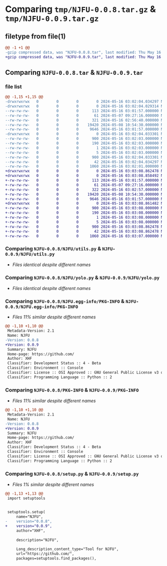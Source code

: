# Comparing `tmp/NJFU-0.0.8.tar.gz` & `tmp/NJFU-0.0.9.tar.gz`

## filetype from file(1)

```diff
@@ -1 +1 @@
-gzip compressed data, was "NJFU-0.0.8.tar", last modified: Thu May 16 03:02:04 2024, max compression
+gzip compressed data, was "NJFU-0.0.9.tar", last modified: Thu May 16 03:03:08 2024, max compression
```

## Comparing `NJFU-0.0.8.tar` & `NJFU-0.0.9.tar`

### file list

```diff
@@ -1,15 +1,15 @@
-drwxrwxrwx   0        0        0        0 2024-05-16 03:02:04.034297 NJFU-0.0.8/
-drwxrwxrwx   0        0        0        0 2024-05-16 03:02:04.029314 NJFU-0.0.8/NJFU/
--rw-rw-rw-   0        0        0      113 2024-05-16 03:01:57.000000 NJFU-0.0.8/NJFU/__init__.py
--rw-rw-rw-   0        0        0       61 2024-05-07 09:27:16.000000 NJFU-0.0.8/NJFU/hello.py
--rw-rw-rw-   0        0        0      321 2024-05-16 02:56:40.000000 NJFU-0.0.8/NJFU/pcd.py
--rw-rw-rw-   0        0        0    19420 2024-05-08 10:54:30.000000 NJFU-0.0.8/NJFU/utils.py
--rw-rw-rw-   0        0        0     9646 2024-05-16 03:01:57.000000 NJFU-0.0.8/NJFU/yolo.py
-drwxrwxrwx   0        0        0        0 2024-05-16 03:02:04.033301 NJFU-0.0.8/NJFU.egg-info/
--rw-rw-rw-   0        0        0      900 2024-05-16 03:02:03.000000 NJFU-0.0.8/NJFU.egg-info/PKG-INFO
--rw-rw-rw-   0        0        0      190 2024-05-16 03:02:03.000000 NJFU-0.0.8/NJFU.egg-info/SOURCES.txt
--rw-rw-rw-   0        0        0        1 2024-05-16 03:02:03.000000 NJFU-0.0.8/NJFU.egg-info/dependency_links.txt
--rw-rw-rw-   0        0        0        5 2024-05-16 03:02:03.000000 NJFU-0.0.8/NJFU.egg-info/top_level.txt
--rw-rw-rw-   0        0        0      900 2024-05-16 03:02:04.033301 NJFU-0.0.8/PKG-INFO
--rw-rw-rw-   0        0        0       42 2024-05-16 03:02:04.034297 NJFU-0.0.8/setup.cfg
--rw-rw-rw-   0        0        0     1060 2024-05-16 03:02:01.000000 NJFU-0.0.8/setup.py
+drwxrwxrwx   0        0        0        0 2024-05-16 03:03:08.862478 NJFU-0.0.9/
+drwxrwxrwx   0        0        0        0 2024-05-16 03:03:08.858492 NJFU-0.0.9/NJFU/
+-rw-rw-rw-   0        0        0      113 2024-05-16 03:01:57.000000 NJFU-0.0.9/NJFU/__init__.py
+-rw-rw-rw-   0        0        0       61 2024-05-07 09:27:16.000000 NJFU-0.0.9/NJFU/hello.py
+-rw-rw-rw-   0        0        0      322 2024-05-16 03:02:57.000000 NJFU-0.0.9/NJFU/pcd.py
+-rw-rw-rw-   0        0        0    19420 2024-05-08 10:54:30.000000 NJFU-0.0.9/NJFU/utils.py
+-rw-rw-rw-   0        0        0     9646 2024-05-16 03:01:57.000000 NJFU-0.0.9/NJFU/yolo.py
+drwxrwxrwx   0        0        0        0 2024-05-16 03:03:08.861482 NJFU-0.0.9/NJFU.egg-info/
+-rw-rw-rw-   0        0        0      900 2024-05-16 03:03:08.000000 NJFU-0.0.9/NJFU.egg-info/PKG-INFO
+-rw-rw-rw-   0        0        0      190 2024-05-16 03:03:08.000000 NJFU-0.0.9/NJFU.egg-info/SOURCES.txt
+-rw-rw-rw-   0        0        0        1 2024-05-16 03:03:08.000000 NJFU-0.0.9/NJFU.egg-info/dependency_links.txt
+-rw-rw-rw-   0        0        0        5 2024-05-16 03:03:08.000000 NJFU-0.0.9/NJFU.egg-info/top_level.txt
+-rw-rw-rw-   0        0        0      900 2024-05-16 03:03:08.862478 NJFU-0.0.9/PKG-INFO
+-rw-rw-rw-   0        0        0       42 2024-05-16 03:03:08.862478 NJFU-0.0.9/setup.cfg
+-rw-rw-rw-   0        0        0     1060 2024-05-16 03:03:07.000000 NJFU-0.0.9/setup.py
```

### Comparing `NJFU-0.0.8/NJFU/utils.py` & `NJFU-0.0.9/NJFU/utils.py`

 * *Files identical despite different names*

### Comparing `NJFU-0.0.8/NJFU/yolo.py` & `NJFU-0.0.9/NJFU/yolo.py`

 * *Files identical despite different names*

### Comparing `NJFU-0.0.8/NJFU.egg-info/PKG-INFO` & `NJFU-0.0.9/NJFU.egg-info/PKG-INFO`

 * *Files 11% similar despite different names*

```diff
@@ -1,10 +1,10 @@
 Metadata-Version: 2.1
 Name: NJFU
-Version: 0.0.8
+Version: 0.0.9
 Summary: NJFU
 Home-page: https://github.com/
 Author: XHF
 Classifier: Development Status :: 4 - Beta
 Classifier: Environment :: Console
 Classifier: License :: OSI Approved :: GNU General Public License v3 or later (GPLv3+)
 Classifier: Programming Language :: Python :: 2
```

### Comparing `NJFU-0.0.8/PKG-INFO` & `NJFU-0.0.9/PKG-INFO`

 * *Files 11% similar despite different names*

```diff
@@ -1,10 +1,10 @@
 Metadata-Version: 2.1
 Name: NJFU
-Version: 0.0.8
+Version: 0.0.9
 Summary: NJFU
 Home-page: https://github.com/
 Author: XHF
 Classifier: Development Status :: 4 - Beta
 Classifier: Environment :: Console
 Classifier: License :: OSI Approved :: GNU General Public License v3 or later (GPLv3+)
 Classifier: Programming Language :: Python :: 2
```

### Comparing `NJFU-0.0.8/setup.py` & `NJFU-0.0.9/setup.py`

 * *Files 1% similar despite different names*

```diff
@@ -1,13 +1,13 @@
 import setuptools
 
 
 setuptools.setup(
     name="NJFU",
-    version="0.0.8",
+    version="0.0.9",
     author="XHF",
 
     description="NJFU",
 
     Long_description_content_type="Tool for NJFU",
     url="https://github.com/",
     packages=setuptools.find_packages(),
```

